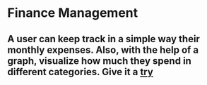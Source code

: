 # Finance Management
## A user can keep track in a simple way their monthly expenses. Also, with the help of a graph, visualize how much they spend in different categories. Give it a [try](https://francisco-schonfeld-c0ee4a3e0a34.herokuapp.com/login/?next=/)
